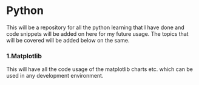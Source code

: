 # Python
   This will be a repository for all the python learning that I have done and code snippets will be added on here for my future usage. The topics that will be covered will be added below on the same.
   
### 1.Matplotlib
   This will have all the code usage of the matplotlib charts etc. which can be used in any development environment.
   
